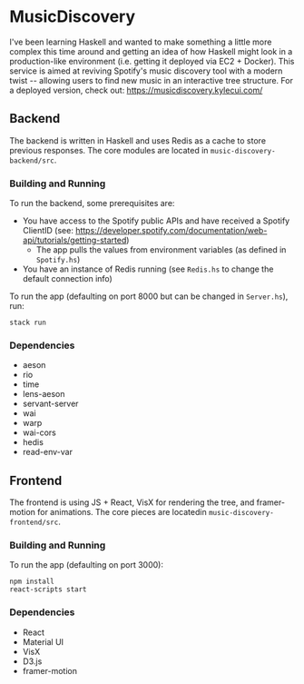 # MusicDiscovery
I've been learning Haskell and wanted to make something a little more complex this time around and getting an idea of how Haskell might look in a production-like environment (i.e. getting it deployed via EC2 + Docker). This service is aimed at reviving Spotify's music discovery tool with a modern twist -- allowing users to find new music in an interactive tree structure. For a deployed version, check out: https://musicdiscovery.kylecui.com/


## Backend
The backend is written in Haskell and uses Redis as a cache to store previous responses. The core modules are located in `music-discovery-backend/src`.
### Building and Running
To run the backend, some prerequisites are:
* You have access to the Spotify public APIs and have received a Spotify ClientID (see: https://developer.spotify.com/documentation/web-api/tutorials/getting-started)
	* The app pulls the values from environment variables (as defined in `Spotify.hs`)
* You have an instance of Redis running (see `Redis.hs` to change the default connection info)

To run the app (defaulting on port 8000 but can be changed in `Server.hs`), run:
```
stack run
```

### Dependencies
- aeson
- rio
- time
- lens-aeson
- servant-server
- wai
- warp
- wai-cors
- hedis
- read-env-var

## Frontend
The frontend is using JS + React, VisX for rendering the tree, and framer-motion for animations. The core pieces are locatedin `music-discovery-frontend/src`.

### Building and Running
To run the app (defaulting on port 3000):
```
npm install
react-scripts start
```
### Dependencies
- React
- Material UI
- VisX
- D3.js
- framer-motion
